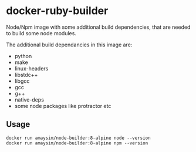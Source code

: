# docker-ruby-builder
Node/Npm image with some additional build dependencies, that are needed to build some node modules.

The additional build dependancies in this image are:

- python
- make
- linux-headers
- libstdc++
- libgcc
- gcc
- g++
- native-deps
- some node packages like protractor etc

## Usage

    docker run amaysim/node-builder:8-alpine node --version
    docker run amaysim/node-builder:8-alpine npm --version